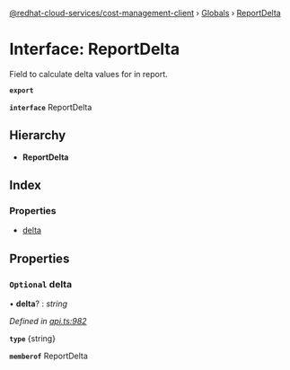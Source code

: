 [@redhat-cloud-services/cost-management-client](../README.md) › [Globals](../globals.md) › [ReportDelta](reportdelta.md)

# Interface: ReportDelta

Field to calculate delta values for in report.

**`export`** 

**`interface`** ReportDelta

## Hierarchy

* **ReportDelta**

## Index

### Properties

* [delta](reportdelta.md#optional-delta)

## Properties

### `Optional` delta

• **delta**? : *string*

*Defined in [api.ts:982](https://github.com/RedHatInsights/javascript-clients/blob/master/packages/cost-management/api.ts#L982)*

**`type`** {string}

**`memberof`** ReportDelta

